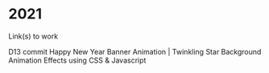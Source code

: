# 2021
Link(s) to work

D13 commit
Happy New Year Banner Animation | Twinkling Star Background Animation Effects using CSS & Javascript
